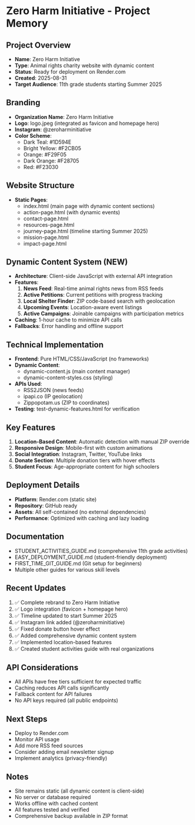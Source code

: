 # Zero Harm Initiative - Project Memory

## Project Overview
- **Name**: Zero Harm Initiative
- **Type**: Animal rights charity website with dynamic content
- **Status**: Ready for deployment on Render.com
- **Created**: 2025-08-31
- **Target Audience**: 11th grade students starting Summer 2025

## Branding
- **Organization Name**: Zero Harm Initiative
- **Logo**: logo.jpeg (integrated as favicon and homepage hero)
- **Instagram**: @zeroharminitiative
- **Color Scheme**:
  - Dark Teal: #1D594E
  - Bright Yellow: #F2CB05
  - Orange: #F29F05
  - Dark Orange: #F28705
  - Red: #F23030

## Website Structure
- **Static Pages**:
  - index.html (main page with dynamic content sections)
  - action-page.html (with dynamic events)
  - contact-page.html
  - resources-page.html
  - journey-page.html (timeline starting Summer 2025)
  - mission-page.html
  - impact-page.html

## Dynamic Content System (NEW)
- **Architecture**: Client-side JavaScript with external API integration
- **Features**:
  1. **News Feed**: Real-time animal rights news from RSS feeds
  2. **Active Petitions**: Current petitions with progress tracking
  3. **Local Shelter Finder**: ZIP code-based search with geolocation
  4. **Upcoming Events**: Location-aware event listings
  5. **Active Campaigns**: Joinable campaigns with participation metrics
- **Caching**: 1-hour cache to minimize API calls
- **Fallbacks**: Error handling and offline support

## Technical Implementation
- **Frontend**: Pure HTML/CSS/JavaScript (no frameworks)
- **Dynamic Content**: 
  - dynamic-content.js (main content manager)
  - dynamic-content-styles.css (styling)
- **APIs Used**:
  - RSS2JSON (news feeds)
  - ipapi.co (IP geolocation)
  - Zippopotam.us (ZIP to coordinates)
- **Testing**: test-dynamic-features.html for verification

## Key Features
1. **Location-Based Content**: Automatic detection with manual ZIP override
2. **Responsive Design**: Mobile-first with custom animations
3. **Social Integration**: Instagram, Twitter, YouTube links
4. **Donate Section**: Multiple donation tiers with hover effects
5. **Student Focus**: Age-appropriate content for high schoolers

## Deployment Details
- **Platform**: Render.com (static site)
- **Repository**: GitHub ready
- **Assets**: All self-contained (no external dependencies)
- **Performance**: Optimized with caching and lazy loading

## Documentation
- STUDENT_ACTIVITIES_GUIDE.md (comprehensive 11th grade activities)
- EASY_DEPLOYMENT_GUIDE.md (student-friendly deployment)
- FIRST_TIME_GIT_GUIDE.md (Git setup for beginners)
- Multiple other guides for various skill levels

## Recent Updates
1. ✅ Complete rebrand to Zero Harm Initiative
2. ✅ Logo integration (favicon + homepage hero)
3. ✅ Timeline updated to start Summer 2025
4. ✅ Instagram link added (@zeroharminitiative)
5. ✅ Fixed donate button hover effect
6. ✅ Added comprehensive dynamic content system
7. ✅ Implemented location-based features
8. ✅ Created student activities guide with real organizations

## API Considerations
- All APIs have free tiers sufficient for expected traffic
- Caching reduces API calls significantly
- Fallback content for API failures
- No API keys required (all public endpoints)

## Next Steps
- Deploy to Render.com
- Monitor API usage
- Add more RSS feed sources
- Consider adding email newsletter signup
- Implement analytics (privacy-friendly)

## Notes
- Site remains static (all dynamic content is client-side)
- No server or database required
- Works offline with cached content
- All features tested and verified
- Comprehensive backup available in ZIP format